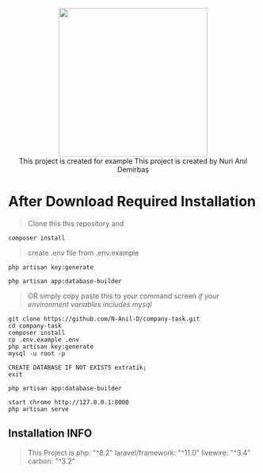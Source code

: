 <p align="center">
    <img src="https://extratik.com/wp-content/uploads/2023/01/logo.png" style="width: 300px;">
    <br>
    This project is created for example
    This project is created by Nuri Anıl Demirbaş
    <br>
</p>

# After Download Required Installation
>Clone this this repository and
```
composer install
```
> create .env file from .env.example
```
php artisan key:generate
```
```
php artisan app:database-builder
```
> OR simply copy paste this to your command screen *if your environment variables includes mysql*

```
git clone https://github.com/N-Anil-D/company-task.git
cd company-task
composer install
cp .env.example .env
php artisan key:generate
mysql -u root -p

CREATE DATABASE IF NOT EXISTS extratik;
exit

php artisan app:database-builder

start chrome http://127.0.0.1:8000
php artisan serve
```
## Installation INFO
> This Project is 
> php: "^8.2"
> laravel/framework: "^11.0"
> livewire: "^3.4"
> carbon: "^3.2"
